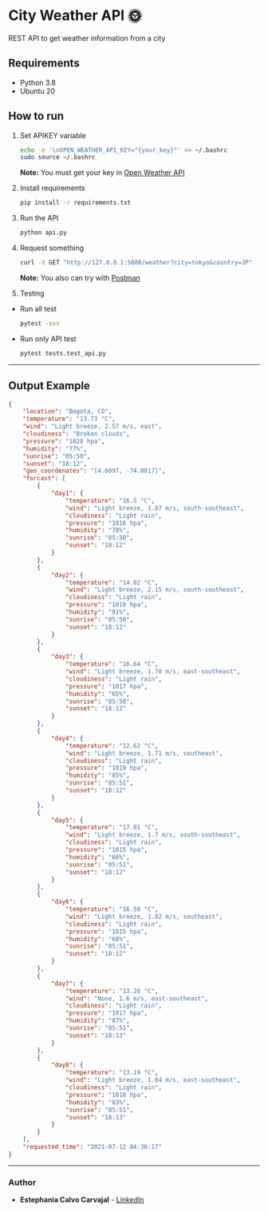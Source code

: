 # City Weather API 🌞

REST API to get weather information from a city

## Requirements
- Python 3.8
- Ubuntu 20

## How to run
1. Set APIKEY variable 
    ```bash
    echo -e '\nOPEN_WEATHER_API_KEY="{your_key}"' >> ~/.bashrc
    sudo source ~/.bashrc
    ```

    **Note:** You must get your key in [Open Weather API](https://openweathermap.org/api)

2. Install requirements 
    ```bash
    pip install -r requirements.txt
    ```

3. Run the API 
    ```bash
    python api.py
    ```

4. Request something
    ```bash
    curl -X GET "http://127.0.0.1:5000/weather?city=tokyo&country=JP"
    ```
    **Note:** You also can try with [Postman](https://www.postman.com/)

5. Testing
* Run all test
    ```bash
    pytest -svv
    ```
* Run only API test
    ```bash
    pytest tests.test_api.py
    ```

---

## Output Example
```json
{
    "location": "Bogota, CO",
    "temperature": "13.73 °C",
    "wind": "Light breeze, 2.57 m/s, east",
    "cloudiness": "Broken clouds",
    "pressure": "1028 hpa",
    "humidity": "77%",
    "sunrise": "05:50",
    "sunset": "18:12",
    "geo_coordenates": "[4.6097, -74.0817]",
    "forcast": [
        {
            "day1": {
                "temperature": "16.5 °C",
                "wind": "Light breeze, 1.87 m/s, south-southeast",
                "cloudiness": "Light rain",
                "pressure": "1016 hpa",
                "humidity": "70%",
                "sunrise": "05:50",
                "sunset": "18:12"
            }
        },
        {
            "day2": {
                "temperature": "14.02 °C",
                "wind": "Light breeze, 2.15 m/s, south-southeast",
                "cloudiness": "Light rain",
                "pressure": "1018 hpa",
                "humidity": "81%",
                "sunrise": "05:50",
                "sunset": "18:12"
            }
        },
        {
            "day3": {
                "temperature": "16.64 °C",
                "wind": "Light breeze, 1.78 m/s, east-southeast",
                "cloudiness": "Light rain",
                "pressure": "1017 hpa",
                "humidity": "65%",
                "sunrise": "05:50",
                "sunset": "18:12"
            }
        },
        {
            "day4": {
                "temperature": "12.62 °C",
                "wind": "Light breeze, 1.71 m/s, southeast",
                "cloudiness": "Light rain",
                "pressure": "1019 hpa",
                "humidity": "85%",
                "sunrise": "05:51",
                "sunset": "18:12"
            }
        },
        {
            "day5": {
                "temperature": "17.01 °C",
                "wind": "Light breeze, 1.7 m/s, south-southeast",
                "cloudiness": "Light rain",
                "pressure": "1015 hpa",
                "humidity": "66%",
                "sunrise": "05:51",
                "sunset": "18:12"
            }
        },
        {
            "day6": {
                "temperature": "16.58 °C",
                "wind": "Light breeze, 1.82 m/s, southeast",
                "cloudiness": "Light rain",
                "pressure": "1015 hpa",
                "humidity": "68%",
                "sunrise": "05:51",
                "sunset": "18:12"
            }
        },
        {
            "day7": {
                "temperature": "13.26 °C",
                "wind": "None, 1.6 m/s, east-southeast",
                "cloudiness": "Light rain",
                "pressure": "1017 hpa",
                "humidity": "87%",
                "sunrise": "05:51",
                "sunset": "18:13"
            }
        },
        {
            "day8": {
                "temperature": "13.19 °C",
                "wind": "Light breeze, 1.84 m/s, east-southeast",
                "cloudiness": "Light rain",
                "pressure": "1018 hpa",
                "humidity": "83%",
                "sunrise": "05:51",
                "sunset": "18:13"
            }
        }
    ],
    "requested_time": "2021-07-12 04:36:17"
}
```
---

### Author

* **Estephania Calvo Carvajal** - [LinkedIn](https://www.linkedin.com/in/estephaniacalvoc/)
